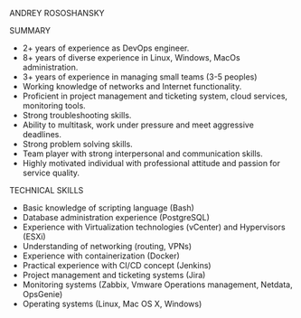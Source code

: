 
ANDREY ROSOSHANSKY



SUMMARY
- 2+ years  of experience as DevOps engineer.
- 8+ years of diverse experience in Linux, Windows, MacOs administration.
- 3+ years of experience in managing small teams (3-5 peoples)
- Working knowledge of networks and Internet functionality.
- Proficient in project management and ticketing system, cloud services, monitoring tools.
- Strong troubleshooting skills.
- Ability to multitask, work under pressure and meet aggressive deadlines.
- Strong problem solving skills.
- Team player with strong interpersonal and communication skills.
- Highly motivated individual with professional attitude and passion for service quality.

TECHNICAL SKILLS
- Basic knowledge of scripting language (Bash)
- Database administration experience (PostgreSQL)
- Experience with Virtualization technologies (vCenter) and Hypervisors (ESXi)
- Understanding of networking (routing, VPNs)
- Experience with containerization (Docker)
- Practical experience with CI/CD concept (Jenkins)
- Project management and ticketing systems (Jira)
- Monitoring systems (Zabbix, Vmware Operations management, Netdata, OpsGenie)
- Operating systems (Linux, Mac OS X, Windows)

<!--
**andruxaaa/andruxaaa** is a ✨ _special_ ✨ repository because its `README.md` (this file) appears on your GitHub profile.

Here are some ideas to get you started:

- 🔭 I’m currently working on ...
- 🌱 I’m currently learning ...
- 👯 I’m looking to collaborate on ...
- 🤔 I’m looking for help with ...
- 💬 Ask me about ...
- 📫 How to reach me: ...
- 😄 Pronouns: ...
- ⚡ Fun fact: ...
-->
